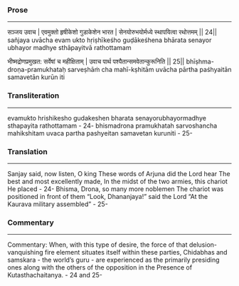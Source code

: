 ### Prose 
 --- 
सञ्जय उवाच |
एवमुक्तो हृषीकेशो गुडाकेशेन भारत |
सेनयोरुभयोर्मध्ये स्थापयित्वा रथोत्तमम् || 24||
sañjaya uvācha
evam ukto hṛiṣhīkeśho guḍākeśhena bhārata
senayor ubhayor madhye sthāpayitvā rathottamam

भीष्मद्रोणप्रमुखत: सर्वेषां च महीक्षिताम् |
उवाच पार्थ पश्यैतान्समवेतान्कुरूनिति || 25||
bhīṣhma-droṇa-pramukhataḥ sarveṣhāṁ cha mahī-kṣhitām
uvācha pārtha paśhyaitān samavetān kurūn iti

### Transliteration 
 --- 
evamukto hrishikesho gudakeshen bharata senayorubhayormadhye sthapayita rathottamam - 24- bhismadrona pramukhatah sarvoshancha mahikshitam uvaca partha pashyeitan samavetan kuruniti - 25-

### Translation 
 --- 
Sanjay said, now listen, O king These words of Arjuna did the Lord hear The best and most excellently made, In the midst of the two armies, this chariot He placed - 24- Bhisma, Drona, so many more noblemen The chariot was positioned in front of them “Look, Dhananjaya!” said the Lord “At the Kaurava military assembled” - 25-

### Commentary 
 --- 
Commentary: When, with this type of desire, the force of that delusion-vanquishing fire element situates itself within these parties, Chidabhas and samskara - the world’s guru - are experienced as the primarily presiding ones along with the others of the opposition in the Presence of Kutasthachaitanya. - 24 and 25-